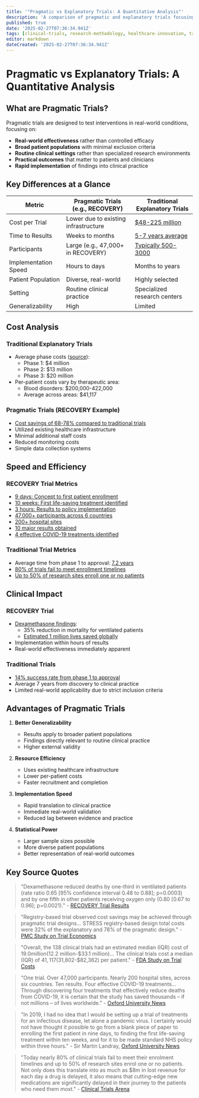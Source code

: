 ```yaml
---
title: '"Pragmatic vs Explanatory Trials: A Quantitative Analysis"'
description: 'A comparison of pragmatic and explanatory trials focusing on cost, time, and real-world applicability.'
published: true
date: '2025-02-27T07:36:34.941Z'
tags: [clinical-trials, research-methodology, healthcare-innovation, trial-design]
editor: markdown
dateCreated: '2025-02-27T07:36:34.941Z'
---
```

# Pragmatic vs Explanatory Trials: A Quantitative Analysis

## What are Pragmatic Trials?

Pragmatic trials are designed to test interventions in real-world conditions, focusing on:

- **Real-world effectiveness** rather than controlled efficacy
- **Broad patient populations** with minimal exclusion criteria
- **Routine clinical settings** rather than specialized research environments
- **Practical outcomes** that matter to patients and clinicians
- **Rapid implementation** of findings into clinical practice

## Key Differences at a Glance

| Metric | Pragmatic Trials (e.g., RECOVERY) | Traditional Explanatory Trials |
|--------|-----------------------------------|-------------------------------|
| Cost per Trial | Lower due to existing infrastructure | [$48-225 million](https://www.anjusoftware.com/insights/eclinical/clinical-trial-costs/) |
| Time to Results | Weeks to months | [5-7 years average](https://www.fda.gov/patients/drug-development-process/step-3-clinical-research) |
| Participants | Large (e.g., 47,000+ in RECOVERY) | [Typically 500-3000](https://www.ncbi.nlm.nih.gov/pmc/articles/PMC6248200/) |
| Implementation Speed | Hours to days | Months to years |
| Patient Population | Diverse, real-world | Highly selected |
| Setting | Routine clinical practice | Specialized research centers |
| Generalizability | High | Limited |

## Cost Analysis

### Traditional Explanatory Trials

- Average phase costs ([source](https://www.sofpromed.com/how-much-does-a-clinical-trial-cost)):
  - Phase 1: $4 million
  - Phase 2: $13 million
  - Phase 3: $20 million
- Per-patient costs vary by therapeutic area:
  - Blood disorders: $200,000-422,000
  - Average across areas: $41,117

### Pragmatic Trials (RECOVERY Example)

- [Cost savings of 68-78% compared to traditional trials](https://pmc.ncbi.nlm.nih.gov/articles/PMC10826145/)
- Utilized existing healthcare infrastructure
- Minimal additional staff costs
- Reduced monitoring costs
- Simple data collection systems

## Speed and Efficiency

### RECOVERY Trial Metrics

- [9 days: Concept to first patient enrollment](https://www.recoverytrial.net/news/low-cost-dexamethasone-reduces-death-by-up-to-one-third-in-hospitalised-patients-with-severe-respiratory-complications-of-covid-19)
- [10 weeks: First life-saving treatment identified](https://www.ox.ac.uk/news/features/recovery-trial-two-years)
- [3 hours: Results to policy implementation](https://www.ox.ac.uk/news/features/recovery-trial-two-years)
- [47,000+ participants across 6 countries](https://www.ox.ac.uk/news/features/recovery-trial-two-years)
- [200+ hospital sites](https://www.ox.ac.uk/news/features/recovery-trial-two-years)
- [10 major results obtained](https://www.ox.ac.uk/news/features/recovery-trial-two-years)
- [4 effective COVID-19 treatments identified](https://www.ox.ac.uk/news/features/recovery-trial-two-years)

### Traditional Trial Metrics

- Average time from phase 1 to approval: [7.2 years](https://www.bio.org/sites/default/files/legacy/bioorg/docs/Clinical%20Development%20Success%20Rates%202006-2015%20-%20BIO,%20Biomedtracker,%20Amplion%202016.pdf)
- [80% of trials fail to meet enrollment timelines](https://www.clinicaltrialsarena.com/marketdata/featureclinical-trial-patient-recruitment/)
- [Up to 50% of research sites enroll one or no patients](https://www.clinicaltrialsarena.com/marketdata/featureclinical-trial-patient-recruitment/)

## Clinical Impact

### RECOVERY Trial

- [Dexamethasone findings](https://www.recoverytrial.net/news/low-cost-dexamethasone-reduces-death-by-up-to-one-third-in-hospitalised-patients-with-severe-respiratory-complications-of-covid-19):
  - 35% reduction in mortality for ventilated patients
  - [Estimated 1 million lives saved globally](https://www.recoverytrial.net/news/recovery-trial-one-year-on)
- Implementation within hours of results
- Real-world effectiveness immediately apparent

### Traditional Trials

- [14% success rate from phase 1 to approval](https://www.ncbi.nlm.nih.gov/pmc/articles/PMC6092479/)
- Average 7 years from discovery to clinical practice
- Limited real-world applicability due to strict inclusion criteria

## Advantages of Pragmatic Trials

1. **Better Generalizability**
   - Results apply to broader patient populations
   - Findings directly relevant to routine clinical practice
   - Higher external validity

2. **Resource Efficiency**
   - Uses existing healthcare infrastructure
   - Lower per-patient costs
   - Faster recruitment and completion

3. **Implementation Speed**
   - Rapid translation to clinical practice
   - Immediate real-world validation
   - Reduced lag between evidence and practice

4. **Statistical Power**
   - Larger sample sizes possible
   - More diverse patient populations
   - Better representation of real-world outcomes

## Key Source Quotes

> "Dexamethasone reduced deaths by one-third in ventilated patients (rate ratio 0.65 [95% confidence interval 0.48 to 0.88]; p=0.0003) and by one fifth in other patients receiving oxygen only (0.80 [0.67 to 0.96]; p=0.0021)." - [RECOVERY Trial Results](https://www.recoverytrial.net/news/low-cost-dexamethasone-reduces-death-by-up-to-one-third-in-hospitalised-patients-with-severe-respiratory-complications-of-covid-19)

> "Registry-based trial observed cost savings may be achieved through pragmatic trial designs... STRESS registry-based design total costs were 32% of the explanatory and 78% of the pragmatic design." - [PMC Study on Trial Economics](https://pmc.ncbi.nlm.nih.gov/articles/PMC10826145/)

> "Overall, the 138 clinical trials had an estimated median (IQR) cost of $19.0 million ($12.2 million-$33.1 million)... The clinical trials cost a median (IQR) of $41,117 ($31,802-$82,362) per patient." - [FDA Study on Trial Costs](https://www.ncbi.nlm.nih.gov/pmc/articles/PMC6248200/)

> "One trial. Over 47,000 participants. Nearly 200 hospital sites, across six countries. Ten results. Four effective COVID-19 treatments... Through discovering four treatments that effectively reduce deaths from COVID-19, it is certain that the study has saved thousands – if not millions – of lives worldwide." - [Oxford University News](https://www.ox.ac.uk/news/features/recovery-trial-two-years)

> "In 2019, I had no idea that I would be setting up a trial of treatments for an infectious disease, let alone a pandemic virus. I certainly would not have thought it possible to go from a blank piece of paper to enrolling the first patient in nine days, to finding the first life-saving treatment within ten weeks, and for it to be made standard NHS policy within three hours." - Sir Martin Landray, [Oxford University News](https://www.ox.ac.uk/news/features/recovery-trial-two-years)

> "Today nearly 80% of clinical trials fail to meet their enrolment timelines and up to 50% of research sites enrol one or no patients. Not only does this translate into as much as $8m in lost revenue for each day a drug is delayed, it also means that cutting-edge new medications are significantly delayed in their journey to the patients who need them most." - [Clinical Trials Arena](https://www.clinicaltrialsarena.com/marketdata/featureclinical-trial-patient-recruitment/)

<!-- TODO: This file has significant content overlap with `reference/recovery-trial-case-study.md`. Review and merge these two files into a single, definitive document to avoid redundancy. -->
